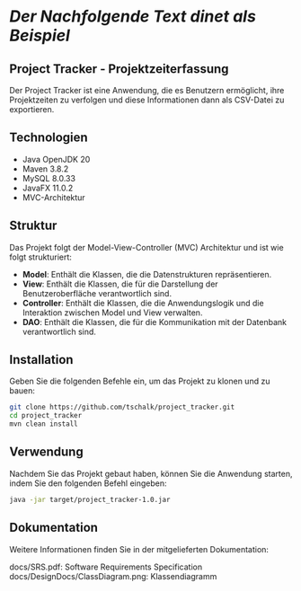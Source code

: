 # _Der Nachfolgende Text dinet als Beispiel_

## Project Tracker - Projektzeiterfassung 

Der Project Tracker ist eine Anwendung, die es Benutzern ermöglicht, ihre Projektzeiten zu verfolgen und 
diese Informationen dann als CSV-Datei zu exportieren.

## Technologien

- Java OpenJDK 20
- Maven 3.8.2
- MySQL 8.0.33
- JavaFX 11.0.2
- MVC-Architektur

## Struktur

Das Projekt folgt der Model-View-Controller (MVC) Architektur und ist wie folgt strukturiert:

- **Model**: Enthält die Klassen, die die Datenstrukturen repräsentieren.
- **View**: Enthält die Klassen, die für die Darstellung der Benutzeroberfläche verantwortlich sind.
- **Controller**: Enthält die Klassen, die die Anwendungslogik und die Interaktion zwischen Model und View verwalten.
- **DAO**: Enthält die Klassen, die für die Kommunikation mit der Datenbank verantwortlich sind.

## Installation

Geben Sie die folgenden Befehle ein, um das Projekt zu klonen und zu bauen:

```bash
git clone https://github.com/tschalk/project_tracker.git
cd project_tracker
mvn clean install
```
## Verwendung

Nachdem Sie das Projekt gebaut haben, können Sie die Anwendung starten, indem Sie den folgenden Befehl eingeben:

```bash
java -jar target/project_tracker-1.0.jar
```

## Dokumentation

Weitere Informationen finden Sie in der mitgelieferten Dokumentation:

docs/SRS.pdf: Software Requirements Specification
docs/DesignDocs/ClassDiagram.png: Klassendiagramm
